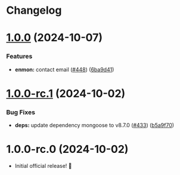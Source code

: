 # Changelog

# [1.0.0](https://github.com/hekystyle/enmon-adapter/compare/v1.0.0-rc.1...v1.0.0) (2024-10-07)


### Features

* **enmon:** contact email ([#448](https://github.com/hekystyle/enmon-adapter/issues/448)) ([6ba9d41](https://github.com/hekystyle/enmon-adapter/commit/6ba9d41f9209c38eae52305259485f6220ee0c18))

# [1.0.0-rc.1](https://github.com/hekystyle/enmon-adapter/compare/v1.0.0-rc.0...v1.0.0-rc.1) (2024-10-02)


### Bug Fixes

* **deps:** update dependency mongoose to v8.7.0 ([#433](https://github.com/hekystyle/enmon-adapter/issues/433)) ([b5a9f70](https://github.com/hekystyle/enmon-adapter/commit/b5a9f707e1bb415f9353cb0025e099ea38de1de2))

# 1.0.0-rc.0 (2024-10-02)

* Initial official release! 🎉
